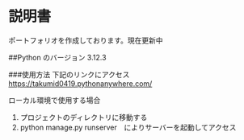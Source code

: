 ﻿# 説明書
 ポートフォリオを作成しております。現在更新中
 
##Python のバージョン
3.12.3

###使用方法
下記のリンクにアクセス
https://takumid0419.pythonanywhere.com/


ローカル環境で使用する場合
1. プロジェクトのディレクトリに移動する
2. python manage.py runserver　によりサーバーを起動してアクセス

